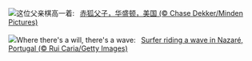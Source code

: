 ![](https://www.bing.com/th?id=OHR.RedFoxDad_ZH-CN4894022141_UHD.jpg&w=1000)这位父亲棋高一着:&nbsp;&ensp;[赤狐父子，华盛顿，美国 (© Chase Dekker/Minden Pictures)](https://www.bing.com/th?id=OHR.RedFoxDad_ZH-CN4894022141_UHD.jpg)
<br><br/>
![](https://www.bing.com/th?id=OHR.NazareWave_EN-US9510827848_UHD.jpg&w=1000)Where there's a will, there's a wave:&nbsp;&ensp;[Surfer riding a wave in Nazaré, Portugal (© Rui Caria/Getty Images)](https://www.bing.com/th?id=OHR.NazareWave_EN-US9510827848_UHD.jpg)
<br><br/>
